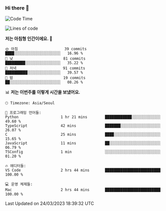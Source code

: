 ### Hi there 👋

<!--START_SECTION:waka-->
![Code Time](http://img.shields.io/badge/Code%20Time-94%20hrs%205%20mins-blue)

![Lines of code](https://img.shields.io/badge/%EC%A0%80%EB%8A%94%20%EC%97%AC%ED%83%9C%EA%B9%8C%EC%A7%80%20-11.2%20million%20%EC%A4%84%EC%9D%98%20%EC%BD%94%EB%93%9C%EB%A5%BC%20%EC%9E%91%EC%84%B1%ED%96%88%EC%96%B4%EC%9A%94.-blue)

**저는 아침형 인간이에요. 🐤** 

```text
🌞 아침                     39 commits          ████░░░░░░░░░░░░░░░░░░░░░   16.96 % 
🌆 낮　                     81 commits          █████████░░░░░░░░░░░░░░░░   35.22 % 
🌃 저녁                     91 commits          ██████████░░░░░░░░░░░░░░░   39.57 % 
🌙 밤　                     19 commits          ██░░░░░░░░░░░░░░░░░░░░░░░   08.26 % 
```


📊 **저는 이번주를 이렇게 시간을 보냈어요.** 

```text
🕑︎ Timezone: Asia/Seoul

💬 프로그래밍 언어들: 
Python                   1 hr 21 mins        ████████████░░░░░░░░░░░░░   49.60 % 
TypeScript               42 mins             ███████░░░░░░░░░░░░░░░░░░   26.07 % 
C                        25 mins             ████░░░░░░░░░░░░░░░░░░░░░   15.65 % 
JavaScript               11 mins             ██░░░░░░░░░░░░░░░░░░░░░░░   06.79 % 
TSConfig                 1 min               ░░░░░░░░░░░░░░░░░░░░░░░░░   01.20 % 

🔥 에디터들: 
VS Code                  2 hrs 44 mins       █████████████████████████   100.00 % 

💻 운영 체제들: 
Mac                      2 hrs 44 mins       █████████████████████████   100.00 % 
```


 Last Updated on 24/03/2023 18:39:32 UTC
<!--END_SECTION:waka-->
